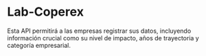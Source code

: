 # Lab-Coperex
Esta API permitirá a las empresas registrar sus datos, incluyendo información crucial como su nivel de impacto, años de  trayectoria y categoría empresarial. 
